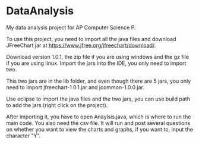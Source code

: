 # DataAnalysis
My data analysis project for AP Computer Science P.

To use this project, you need to import all the java files and download JFreeChart jar at https://www.jfree.org/jfreechart/download/. 

Download version 1.0.1, the zip file if you are using windows and the gz file if you are using linux.
Import the jars into the IDE, you only need to import two.

This two jars are in the lib folder, and even though there are 5 jars, you only need to import jfreechart-1.0.1.jar and jcommon-1.0.0.jar. 

Use eclipse to import the java files and the two jars, you can use build path to add the jars (right click on the project).

After importing it, you have to open Anaylsis.java, which is where to run the main code. You also need the csv file.
It will run and post several questions on whether you want to view the charts and graphs, if you want to, input the character "Y".
